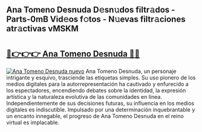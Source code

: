 ## Ana Tomeno Desnuda D𝚎sn𝚞dos filtr𝚊dos - Parts-0mB Vid𝚎os f𝚘tos - N𝚞evas filtr𝚊ciones atr𝚊ctivas vMSKM

# <h2><a href="http://mbci2q.tromn.icu/?c=Ana+Tomeno+Desnuda">🔗👉👉👉 Ana Tomeno Desnuda 🔗🔗</a></h2>

[![Ana Tomeno Desnuda nuevo](https://i.imgur.com/pEAQMta.gif)](http://mbci2q.tromn.icu/?c=Ana+Tomeno+Desnuda)
Ana Tomeno Desnuda, un personaje intrigante y esquivo, trasciende las etiquetas simples. Su uso pionero de los medios digitales para la autorrepresentación ha cautivado y enfurecido a los espectadores, encendiendo debates sobre la identidad, la expresión artística y la naturaleza evolutiva de las comunidades en línea. Independientemente de sus decisiones futuras, su influencia en los medios digitales es indiscutible. Impulsado por una determinación inquebrantable y un encanto innegable, el progreso de Ana Tomeno Desnuda en el reino virtual es implacable.
